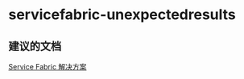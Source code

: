 
<properties
    pageTitle="servicefabric-unexpectedresults"
    description="与 Service Fabric 相关的问题：意外结果"
    service="microsoft.operationalinsights"
    resource="operationalinsightsaccounts"
    authors="adoylemsft"
    displayorder=""
    selfHelpType="generic"
    supportTopicIds="32536703"
    resourceTags=""
    productPesIds="15725"
    cloudEnvironments="public, Blackforest, Fairfax"
/>


# <a name="servicefabric-unexpectedresults"></a>servicefabric-unexpectedresults


## <a name="recommended-documents"></a>**建议的文档**
[Service Fabric 解决方案](https://azure.microsoft.com/documentation/articles/log-analytics-service-fabric/)


<!--HONumber=Dec16_HO1-->


